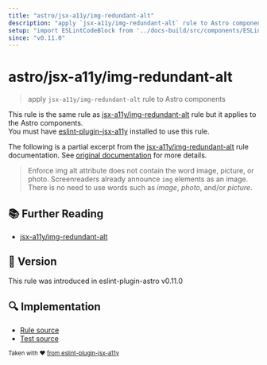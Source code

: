 ```yaml
---
title: "astro/jsx-a11y/img-redundant-alt"
description: "apply `jsx-a11y/img-redundant-alt` rule to Astro components"
setup: "import ESLintCodeBlock from '../docs-build/src/components/ESLintCodeBlockWrap.astro'"
since: "v0.11.0"
---
```


# astro/jsx-a11y/img-redundant-alt

> apply `jsx-a11y/img-redundant-alt` rule to Astro components

This rule is the same rule as [jsx-a11y/img-redundant-alt] rule but it applies to the Astro components.  
You must have [eslint-plugin-jsx-a11y] installed to use this rule.

[eslint-plugin-jsx-a11y]: https://github.com/jsx-eslint/eslint-plugin-jsx-a11y
[jsx-a11y/img-redundant-alt]: https://github.com/jsx-eslint/eslint-plugin-jsx-a11y/tree/HEAD/docs/rules/img-redundant-alt.md

The following is a partial excerpt from the [jsx-a11y/img-redundant-alt] rule documentation. See [original documentation][jsx-a11y/img-redundant-alt] for more details.

> Enforce img alt attribute does not contain the word image, picture, or photo. Screenreaders already announce `img` elements as an image. There is no need to use words such as *image*, *photo*, and/or *picture*.

## :books: Further Reading

- [jsx-a11y/img-redundant-alt]

## :rocket: Version

This rule was introduced in eslint-plugin-astro v0.11.0

## :mag: Implementation

- [Rule source](https://github.com/ota-meshi/eslint-plugin-astro/blob/main/src/rules/jsx-a11y/img-redundant-alt.ts)
- [Test source](https://github.com/ota-meshi/eslint-plugin-astro/blob/main/tests/src/rules/jsx-a11y/img-redundant-alt.ts)

<sup>Taken with ❤️ [from eslint-plugin-jsx-a11y](https://github.com/jsx-eslint/eslint-plugin-jsx-a11y/tree/HEAD/docs/rules/img-redundant-alt.md)</sup>
